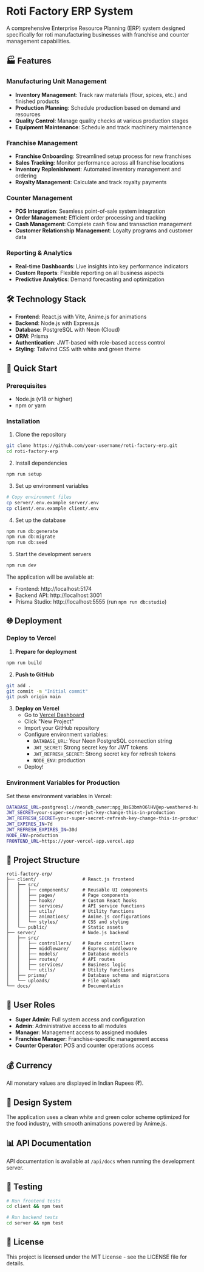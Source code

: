 # Roti Factory ERP System

A comprehensive Enterprise Resource Planning (ERP) system designed specifically for roti manufacturing businesses with franchise and counter management capabilities.

## 🏭 Features

### Manufacturing Unit Management
- **Inventory Management**: Track raw materials (flour, spices, etc.) and finished products
- **Production Planning**: Schedule production based on demand and resources
- **Quality Control**: Manage quality checks at various production stages
- **Equipment Maintenance**: Schedule and track machinery maintenance

### Franchise Management
- **Franchise Onboarding**: Streamlined setup process for new franchises
- **Sales Tracking**: Monitor performance across all franchise locations
- **Inventory Replenishment**: Automated inventory management and ordering
- **Royalty Management**: Calculate and track royalty payments

### Counter Management
- **POS Integration**: Seamless point-of-sale system integration
- **Order Management**: Efficient order processing and tracking
- **Cash Management**: Complete cash flow and transaction management
- **Customer Relationship Management**: Loyalty programs and customer data

### Reporting & Analytics
- **Real-time Dashboards**: Live insights into key performance indicators
- **Custom Reports**: Flexible reporting on all business aspects
- **Predictive Analytics**: Demand forecasting and optimization

## 🛠️ Technology Stack

- **Frontend**: React.js with Vite, Anime.js for animations
- **Backend**: Node.js with Express.js
- **Database**: PostgreSQL with Neon (Cloud)
- **ORM**: Prisma
- **Authentication**: JWT-based with role-based access control
- **Styling**: Tailwind CSS with white and green theme

## 🚀 Quick Start

### Prerequisites
- Node.js (v18 or higher)
- npm or yarn

### Installation

1. Clone the repository
```bash
git clone https://github.com/your-username/roti-factory-erp.git
cd roti-factory-erp
```

2. Install dependencies
```bash
npm run setup
```

3. Set up environment variables
```bash
# Copy environment files
cp server/.env.example server/.env
cp client/.env.example client/.env
```

4. Set up the database
```bash
npm run db:generate
npm run db:migrate
npm run db:seed
```

5. Start the development servers
```bash
npm run dev
```

The application will be available at:
- Frontend: http://localhost:5174
- Backend API: http://localhost:3001
- Prisma Studio: http://localhost:5555 (run `npm run db:studio`)

## 🌐 Deployment

### Deploy to Vercel

1. **Prepare for deployment**
```bash
npm run build
```

2. **Push to GitHub**
```bash
git add .
git commit -m "Initial commit"
git push origin main
```

3. **Deploy on Vercel**
   - Go to [Vercel Dashboard](https://vercel.com/dashboard)
   - Click "New Project"
   - Import your GitHub repository
   - Configure environment variables:
     - `DATABASE_URL`: Your Neon PostgreSQL connection string
     - `JWT_SECRET`: Strong secret key for JWT tokens
     - `JWT_REFRESH_SECRET`: Strong secret key for refresh tokens
     - `NODE_ENV`: production
   - Deploy!

### Environment Variables for Production

Set these environment variables in Vercel:

```bash
DATABASE_URL=postgresql://neondb_owner:npg_NsG3bmhO6lHV@ep-weathered-hall-a1pj359g-pooler.ap-southeast-1.aws.neon.tech/neondb?sslmode=require
JWT_SECRET=your-super-secret-jwt-key-change-this-in-production
JWT_REFRESH_SECRET=your-super-secret-refresh-key-change-this-in-production
JWT_EXPIRES_IN=7d
JWT_REFRESH_EXPIRES_IN=30d
NODE_ENV=production
FRONTEND_URL=https://your-vercel-app.vercel.app
```

## 📁 Project Structure

```
roti-factory-erp/
├── client/                 # React.js frontend
│   ├── src/
│   │   ├── components/     # Reusable UI components
│   │   ├── pages/          # Page components
│   │   ├── hooks/          # Custom React hooks
│   │   ├── services/       # API service functions
│   │   ├── utils/          # Utility functions
│   │   ├── animations/     # Anime.js configurations
│   │   └── styles/         # CSS and styling
│   └── public/             # Static assets
├── server/                 # Node.js backend
│   ├── src/
│   │   ├── controllers/    # Route controllers
│   │   ├── middleware/     # Express middleware
│   │   ├── models/         # Database models
│   │   ├── routes/         # API routes
│   │   ├── services/       # Business logic
│   │   └── utils/          # Utility functions
│   ├── prisma/             # Database schema and migrations
│   └── uploads/            # File uploads
└── docs/                   # Documentation
```

## 🔐 User Roles

- **Super Admin**: Full system access and configuration
- **Admin**: Administrative access to all modules
- **Manager**: Management access to assigned modules
- **Franchise Manager**: Franchise-specific management access
- **Counter Operator**: POS and counter operations access

## 💰 Currency

All monetary values are displayed in Indian Rupees (₹).

## 🎨 Design System

The application uses a clean white and green color scheme optimized for the food industry, with smooth animations powered by Anime.js.

## 📊 API Documentation

API documentation is available at `/api/docs` when running the development server.

## 🧪 Testing

```bash
# Run frontend tests
cd client && npm test

# Run backend tests
cd server && npm test
```

## 📝 License

This project is licensed under the MIT License - see the LICENSE file for details.
